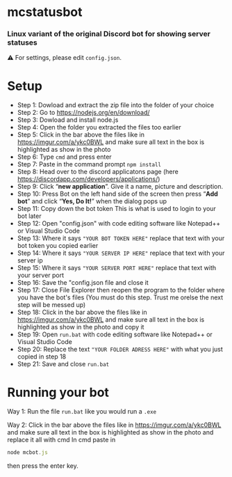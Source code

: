 # mcstatusbot
### Linux variant of the original Discord bot for showing server statuses

:warning: For settings, please edit `config.json`. 

# Setup

- Step 1: Dowload and extract the zip file into the folder of your choice
- Step 2: Go to https://nodejs.org/en/download/
- Step 3: Dowload and install node.js
- Step 4: Open the folder you extracted the files too earlier
- Step 5: Click in the bar above the files like in https://imgur.com/a/ykc0BWL and make sure all text in the box is highlighted as show in the photo
- Step 6: Type `cmd` and press enter
- Step 7: Paste in the command prompt `npm install`
- Step 8: Head over to the discord applicatons page (here https://discordapp.com/developers/applications/)
- Step 9: Click “**new application**”. Give it a name, picture and description.
- Step 10: Press Bot on the left hand side of the screen then press “**Add bot**” and click “**Yes, Do It!**” when the dialog pops up
- Step 11: Copy down the bot token This is what is used to login to your bot later
- Step 12: Open "config.json" with code editing software like Notepad++ or Visual Studio Code
- Step 13: Where it says `"YOUR BOT TOKEN HERE"` replace that text with your bot token you copied earlier
- Step 14: Where it says `"YOUR SERVER IP HERE"` replace that text with your server ip
- Step 15: Where it says `"YOUR SERVER PORT HERE"` replace that text with your server port
- Step 16: Save the "config.json file and close it
- Step 17: Close File Explorer then reopen the program to the folder where you have the bot's files (You must do this step. Trust me orelse the next step will be messed up)
- Step 18: Click in the bar above the files like in https://imgur.com/a/ykc0BWL and make sure all text in the box is highlighted as show in the photo and copy it
- Step 19: Open `run.bat` with code editing software like Notepad++ or Visual Studio Code
- Step 20: Replace the text `"YOUR FOLDER ADRESS HERE"` with what you just copied in step 18
- Step 21: Save and close `run.bat`

# Running your bot

Way 1: Run the file `run.bat` like you would run a `.exe`

Way 2: Click in the bar above the files like in https://imgur.com/a/ykc0BWL and make sure all text in the box is highlighted as show in the photo and replace it all with cmd
In cmd paste in 
```js 
node mcbot.js
```
then press the enter key.
		
		
		

